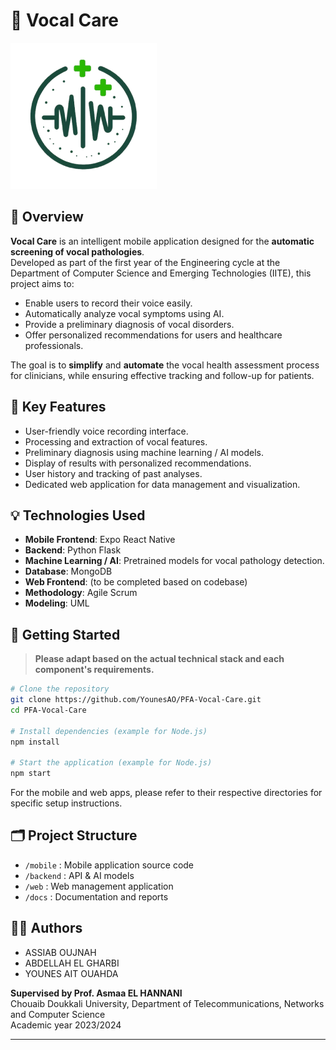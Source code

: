 # 📱 Vocal Care

![Application logo ](https://github.com/YounesAO/PFA-Vocal-Care/blob/main/vocal-care/assets/uploads/logo1.png)

## 🧠 Overview

**Vocal Care** is an intelligent mobile application designed for the **automatic screening of vocal pathologies**.  
Developed as part of the first year of the Engineering cycle at the Department of Computer Science and Emerging Technologies (IITE), this project aims to:

- Enable users to record their voice easily.
- Automatically analyze vocal symptoms using AI.
- Provide a preliminary diagnosis of vocal disorders.
- Offer personalized recommendations for users and healthcare professionals.

The goal is to **simplify** and **automate** the vocal health assessment process for clinicians, while ensuring effective tracking and follow-up for patients.

## 🔧 Key Features

- User-friendly voice recording interface.
- Processing and extraction of vocal features.
- Preliminary diagnosis using machine learning / AI models.
- Display of results with personalized recommendations.
- User history and tracking of past analyses.
- Dedicated web application for data management and visualization.

## 💡 Technologies Used

- **Mobile Frontend**: Expo  React Native 
- **Backend**: Python Flask 
- **Machine Learning / AI**: Pretrained models for vocal pathology detection.
- **Database**:  MongoDB 
- **Web Frontend**: (to be completed based on codebase)
- **Methodology**: Agile Scrum
- **Modeling**: UML

## 🚀 Getting Started

> **Please adapt based on the actual technical stack and each component's requirements.**

```bash
# Clone the repository
git clone https://github.com/YounesAO/PFA-Vocal-Care.git
cd PFA-Vocal-Care

# Install dependencies (example for Node.js)
npm install

# Start the application (example for Node.js)
npm start
```

For the mobile and web apps, please refer to their respective directories for specific setup instructions.

## 🗂️ Project Structure

- `/mobile` : Mobile application source code
- `/backend` : API & AI models
- `/web` : Web management application
- `/docs` : Documentation and reports

## 👨‍💻 Authors

- ASSIAB OUJNAH
- ABDELLAH EL GHARBI
- YOUNES AIT OUAHDA

**Supervised by Prof. Asmaa EL HANNANI**  
Chouaib Doukkali University, Department of Telecommunications, Networks and Computer Science  
Academic year 2023/2024

---
